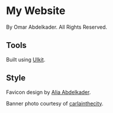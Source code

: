 # My Website

By Omar Abdelkader. All Rights Reserved.

## Tools

Built using [UIkit](https://getuikit.com/).

## Style

Favicon design by [Alia Abdelkader](mailto:alia@writes.email).

Banner photo courtesy of [carlainthecity](https://www.instagram.com/carlainthecity/).
